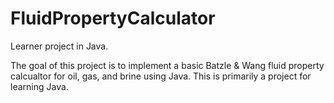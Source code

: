 # FluidPropertyCalculator
Learner project in Java.

The goal of this project is to implement a basic Batzle & Wang fluid property calcualtor for oil, gas, and brine using Java. This is primarily a project for learning Java.
